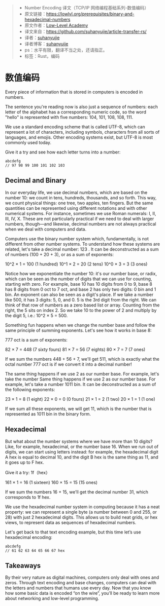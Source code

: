 >* Number Encoding 译文（TCP/IP 网络编程基础系列-数值编码）
>* 原文链接：https://lowlvl.org/prerequisites/binary-and-hexadecimal-numbers
>* 原文作者：[Low-Level Academy](https://lowlvl.org/)
>* 译文来自：https://github.com/suhanyujie/article-transfer-rs/
>* 译者：[suhanyujie](https://github.com/suhanyujie)
>* 译者博客：[suhanyujie](https://ishenghuo.cnblogs.com/)
>* ps：水平有限，翻译不当之处，还请指正。
>* 标签：Rust，编码

# 数值编码

Every piece of information that is stored in computers is encoded in numbers.

The sentence you're reading now is also just a sequence of numbers: each letter of the alphabet has a corresponding numeric code, so the word "hello" is represented with five numbers: 104, 101, 108, 108, 111.

We use a standard encoding scheme that is called UTF-8, which can represent a lot of characters, including symbols, characters from all sorts of languages, and emojis. Other encoding systems exist, but UTF-8 is most commonly used today.

Give it a try and see how each letter turns into a number:

```
abcdefg
// 97 98 99 100 101 102 103
```

## Decimal and Binary

In our everyday life, we use decimal numbers, which are based on the number 10: we count in tens, hundreds, thousands, and so forth. This way, we count physical things: one tree, two apples, ten fingers. But the same quantities can be represented using different notations and with other numerical systems. For instance, sometimes we use Roman numerals: I, II, III, IV, X. These are not particularly practical if we need to deal with larger numbers, though—and likewise, decimal numbers are not always practical when we deal with computers and data.

Computers use the binary number system which, fundamentally, is not different from other number systems. To understand how these systems are related, let's take a decimal number: 123 . It can be deconstructed as a sum of numbers (100 + 20 + 3), or as a sum of exponents:

10^2 × 1 = 100 (1 hundred)
10^1 × 2 = 20 (2 tens)
10^0 × 3 = 3 (3 ones)

Notice how we exponentiate the number 10: it's our number base, or radix, which can be seen as the number of digits that we can use for counting, starting with zero. For example, base 10 has 10 digits from 0 to 9, base 8 has 8 digits from 0 oct to 7 oct, and base 2 has only two digits: 0 bin and 1 bin. An exponent can also be seen as a digit's place. If we take a number like 500, it has 3 digits: 5, 0, and 0.
5 is the 3rd digit from the right. We can think of that row of numbers as a zero based list or array. Counting from the right, the 5 sits on index 2. So we take 10 to the power of 2 and multiply by the digit 5, i.e.: 10^2 × 5 = 500.

Something fun happens when we change the number base and follow the same principle of summing exponents. Let's see how it works in base 8:

777
 oct is a sum of exponents:

82 × 7 = 448 (7 sixty fours)
81 × 7 = 56 (7 eights)
80 × 7 = 7 (7 ones)

If we sum the numbers 448 + 56 + 7, we'll get 511, which is exactly what the octal number 777 oct is if we convert it into a decimal number!

The same thing happens if we use 2 as our number base. For example, let's take the number  Same thing happens if we use 2 as our number base. For example, let's take a number 1011 bin. It can be deconstructed as a sum of the following exponents:

23 × 1 = 8 (1 eight)
22 × 0 = 0 (0 fours)
21 × 1 = 2 (1 two)
20 × 1 = 1 (1 one)

If we sum all these exponents, we will get 11, which is the number that is represented as 1011 bin in the binary form.

## Hexadecimal
But what about the number systems where we have more than 10 digits? Like, for example, hexadecimal, or the number base 16. When we run out of digits, we can start using letters instead: for example, the hexadecimal digit A hex is equal to decimal 10, and the digit B hex is the same thing as 11, and it goes up to F hex.

Give it a try:
1f（hex）
 

161 × 1 = 16 (1 sixteen)
160 × 15 = 15 (15 ones)

If we sum the numbers 16 + 15, we'll get the decimal number 31, which corresponds to 1f hex.

We use the hexadecimal number system in computing because it has a neat property: we can represent a single byte (a number between 0 and 255, or 28) with just 2 hexadecimal digits. This allows us to build neat grids, or hex views, to represent data as sequences of hexadecimal numbers.

Let's get back to that text encoding example, but this time let’s use hexadecimal encoding:

```
abcdefg
// 61 62 63 64 65 66 67 hex
```

## Takeaways
By their very nature as digital machines, computers only deal with ones and zeros. Through text encoding and base changes, computers can deal with the letters and numbers that humans use every day. Now that you know how some basic data is encoded “on the wire”, you’ll be ready to learn more about networking and low-level programming.
